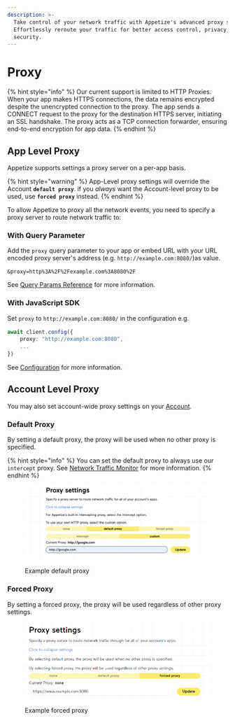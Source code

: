 ```yaml
---
description: >-
  Take control of your network traffic with Appetize's advanced proxy support.
  Effortlessly reroute your traffic for better access control, privacy, and
  security.
---
```


# Proxy

{% hint style="info" %}
Our current support is limited to HTTP Proxies. When your app makes HTTPS connections, the data remains encrypted despite the unencrypted connection to the proxy. The app sends a CONNECT request to the proxy for the destination HTTPS server, initiating an SSL handshake. The proxy acts as a TCP connection forwarder, ensuring end-to-end encryption for app data.
{% endhint %}

## App Level Proxy

Appetize supports settings a proxy server on a per-app basis.

{% hint style="warning" %}
App-Level proxy settings will override the Account **`default proxy`**. if you _always_ want the Account-level proxy to be used, use **`forced proxy`** instead.
{% endhint %}

To allow Appetize to proxy all the network events, you need to specify a proxy server to route network traffic to:

### With Query Parameter

Add the `proxy` query parameter to your app or embed URL with your URL encoded proxy server's address (e.g. `http://example.com:8080/`)as value.

```uri
&proxy=http%3A%2F%2Fexample.com%3A8080%2F
```

See [Query Params Reference](query-params-reference.md#proxy) for more information.

### With JavaScript SDK

Set `proxy` to `http://example.com:8080/` in the configuration e.g.

```typescript
await client.config({
    proxy: "http://example.com:8080",
    ...
})
```

See [Configuration](../javascript-sdk/configuration.md#proxy) for more information.

## Account Level Proxy

You may also set account-wide proxy settings on your [Account](https://appetize.io/account).

### Default Proxy

By setting a default proxy, the proxy will be used when no other proxy is specified.

{% hint style="info" %}
You can set the default proxy to always use our `intercept` proxy. See [Network Traffic Monitor](network-traffic-monitor.md) for more information.
{% endhint %}

<figure><img src="../.gitbook/assets/image (2).png" alt=""><figcaption><p>Example default proxy</p></figcaption></figure>

### Forced Proxy

By setting a forced proxy, the proxy will be used regardless of other proxy settings.

<figure><img src="../.gitbook/assets/image (10).png" alt="" width="563"><figcaption><p>Example forced proxy</p></figcaption></figure>
